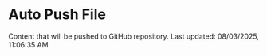 # Auto Push File

Content that will be pushed to GitHub repository.
Last updated: 08/03/2025, 11:06:35 AM